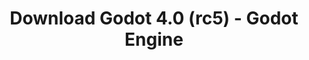---
# Generated by /scripts/js/download_archive_generator !!! do not edit by hand !!!
title: 'Download Godot 4.0 (rc5) - Godot Engine'
type: 'download/archive'
name: '4.0'
flavor: 'rc5'
release_date: '2023-02-24T03:00:00-00:00'
release_notes: '/article/release-candidate-godot-4-0-rc-5/'
links:
  android.apk:
    name: 'android.apk'
    title: 'Android'
    caption: 'Universal APK (ARM64 + ARMv7 + x86_64 + x86)'
    tags:
      - 'APK download'
      - 'ARM64/v7'
      - 'x86 (64 & 32 bit)'
    hosts:
      github_builds:
        regular: 'https://github.com/godotengine/godot-builds/releases/download/4.0-rc5/Godot_v4.0-rc5_android_editor.apk'
        mono: '#'
      github:
        regular: 'https://github.com/godotengine/godot/releases/download/4.0-rc5/Godot_v4.0-rc5_android_editor.apk'
        mono: '#'
  linux.64:
    name: 'linux.64'
    title: 'Linux'
    caption: 'Standard (x86_64)'
    tags:
      - '64 bit'
    hosts:
      github_builds:
        regular: 'https://github.com/godotengine/godot-builds/releases/download/4.0-rc5/Godot_v4.0-rc5_linux.x86_64.zip'
        mono: 'https://github.com/godotengine/godot-builds/releases/download/4.0-rc5/Godot_v4.0-rc5_mono_linux_x86_64.zip'
      github:
        regular: 'https://github.com/godotengine/godot/releases/download/4.0-rc5/Godot_v4.0-rc5_linux.x86_64.zip'
        mono: 'https://github.com/godotengine/godot/releases/download/4.0-rc5/Godot_v4.0-rc5_mono_linux_x86_64.zip'
  macos.universal:
    name: 'macos.universal'
    title: 'macOS'
    caption: 'Universal (x86_64 + Apple Silicon)'
    tags:
      - 'Intel/Apple Silicon'
      - '64 bit'
    hosts:
      github_builds:
        regular: 'https://github.com/godotengine/godot-builds/releases/download/4.0-rc5/Godot_v4.0-rc5_macos.universal.zip'
        mono: 'https://github.com/godotengine/godot-builds/releases/download/4.0-rc5/Godot_v4.0-rc5_mono_macos.universal.zip'
      github:
        regular: 'https://github.com/godotengine/godot/releases/download/4.0-rc5/Godot_v4.0-rc5_macos.universal.zip'
        mono: 'https://github.com/godotengine/godot/releases/download/4.0-rc5/Godot_v4.0-rc5_mono_macos.universal.zip'
  windows.64:
    name: 'windows.64'
    title: 'Windows'
    caption: 'Standard (x86_64)'
    tags:
      - '64 bit'
    hosts:
      github_builds:
        regular: 'https://github.com/godotengine/godot-builds/releases/download/4.0-rc5/Godot_v4.0-rc5_win64.exe.zip'
        mono: 'https://github.com/godotengine/godot-builds/releases/download/4.0-rc5/Godot_v4.0-rc5_mono_win64.zip'
      github:
        regular: 'https://github.com/godotengine/godot/releases/download/4.0-rc5/Godot_v4.0-rc5_win64.exe.zip'
        mono: 'https://github.com/godotengine/godot/releases/download/4.0-rc5/Godot_v4.0-rc5_mono_win64.zip'
  web:
    name: 'web'
    title: 'Web editor'
    caption: ''
    tags:
      - 'Self-hosted'
      - 'Cross-platform'
    hosts:
      github_builds:
        regular: 'https://github.com/godotengine/godot-builds/releases/download/4.0-rc5/Godot_v4.0-rc5_web_editor.zip'
        mono: '#'
      github:
        regular: 'https://github.com/godotengine/godot/releases/download/4.0-rc5/Godot_v4.0-rc5_web_editor.zip'
        mono: '#'
  linux.arm64:
    name: 'linux.arm64'
    title: 'Linux'
    caption: 'Standard (ARM64)'
    tags:
      - 'ARM64'
      - '64 bit'
    hosts:
      github_builds:
        regular: 'https://github.com/godotengine/godot-builds/releases/download/4.0-rc5/Godot_v4.0-rc5_linux.arm64.zip'
        mono: 'https://github.com/godotengine/godot-builds/releases/download/4.0-rc5/Godot_v4.0-rc5_mono_linux_arm64.zip'
      github:
        regular: 'https://github.com/godotengine/godot/releases/download/4.0-rc5/Godot_v4.0-rc5_linux.arm64.zip'
        mono: 'https://github.com/godotengine/godot/releases/download/4.0-rc5/Godot_v4.0-rc5_mono_linux_arm64.zip'
  linux.32:
    name: 'linux.32'
    title: 'Linux'
    caption: 'Standard (x86)'
    tags:
      - '32 bit'
    hosts:
      github_builds:
        regular: 'https://github.com/godotengine/godot-builds/releases/download/4.0-rc5/Godot_v4.0-rc5_linux.x86_32.zip'
        mono: 'https://github.com/godotengine/godot-builds/releases/download/4.0-rc5/Godot_v4.0-rc5_mono_linux_x86_32.zip'
      github:
        regular: 'https://github.com/godotengine/godot/releases/download/4.0-rc5/Godot_v4.0-rc5_linux.x86_32.zip'
        mono: 'https://github.com/godotengine/godot/releases/download/4.0-rc5/Godot_v4.0-rc5_mono_linux_x86_32.zip'
  linux.arm32:
    name: 'linux.arm32'
    title: 'Linux'
    caption: 'Standard (ARM32)'
    tags:
      - 'ARM32'
      - '32 bit'
    hosts:
      github_builds:
        regular: 'https://github.com/godotengine/godot-builds/releases/download/4.0-rc5/Godot_v4.0-rc5_linux.arm32.zip'
        mono: 'https://github.com/godotengine/godot-builds/releases/download/4.0-rc5/Godot_v4.0-rc5_mono_linux_arm32.zip'
      github:
        regular: 'https://github.com/godotengine/godot/releases/download/4.0-rc5/Godot_v4.0-rc5_linux.arm32.zip'
        mono: 'https://github.com/godotengine/godot/releases/download/4.0-rc5/Godot_v4.0-rc5_mono_linux_arm32.zip'
  windows.32:
    name: 'windows.32'
    title: 'Windows'
    caption: 'Standard (x86)'
    tags:
      - '32 bit'
    hosts:
      github_builds:
        regular: 'https://github.com/godotengine/godot-builds/releases/download/4.0-rc5/Godot_v4.0-rc5_win32.exe.zip'
        mono: 'https://github.com/godotengine/godot-builds/releases/download/4.0-rc5/Godot_v4.0-rc5_mono_win32.zip'
      github:
        regular: 'https://github.com/godotengine/godot/releases/download/4.0-rc5/Godot_v4.0-rc5_win32.exe.zip'
        mono: 'https://github.com/godotengine/godot/releases/download/4.0-rc5/Godot_v4.0-rc5_mono_win32.zip'
  aar_library:
    name: 'aar_library'
    title: 'AAR library'
    caption: ''
    tags:
      - 'Android plugins'
      - 'Java'
      - 'Kotlin'
    hosts:
      github_builds:
        regular: 'https://github.com/godotengine/godot-builds/releases/download/4.0-rc5/godot-lib.4.0.rc5.template_release.aar'
        mono: '#'
      github:
        regular: 'https://github.com/godotengine/godot/releases/download/4.0-rc5/godot-lib.4.0.rc5.template_release.aar'
        mono: '#'
  templates:
    name: 'templates'
    title: 'Export templates'
    caption: ''
    tags:
      - 'Used to export your games to all supported platforms'
    hosts:
      github_builds:
        regular: 'https://github.com/godotengine/godot-builds/releases/download/4.0-rc5/Godot_v4.0-rc5_export_templates.tpz'
        mono: 'https://github.com/godotengine/godot-builds/releases/download/4.0-rc5/Godot_v4.0-rc5_mono_export_templates.tpz'
      github:
        regular: 'https://github.com/godotengine/godot/releases/download/4.0-rc5/Godot_v4.0-rc5_export_templates.tpz'
        mono: 'https://github.com/godotengine/godot/releases/download/4.0-rc5/Godot_v4.0-rc5_mono_export_templates.tpz'
primaryPlatforms:
  - 'android.apk'
  - 'linux.64'
  - 'macos.universal'
  - 'windows.64'
  - 'web'
  - 'templates'
---